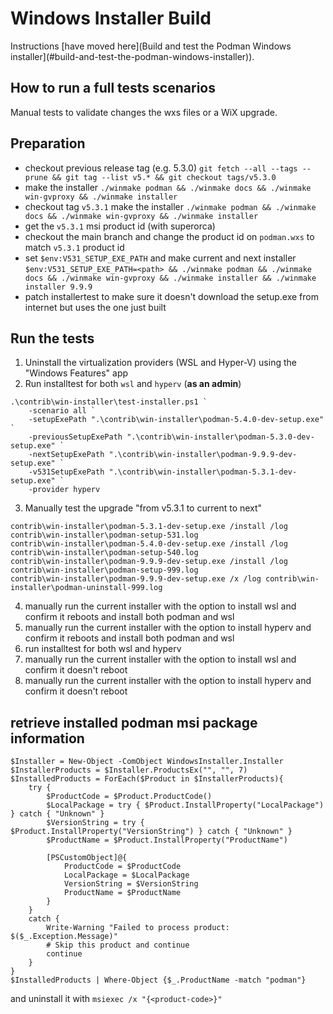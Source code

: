 # Windows Installer Build

Instructions [have moved here](Build and test the Podman Windows installer](#build-and-test-the-podman-windows-installer)).

## How to run a full tests scenarios

Manual tests to validate changes the wxs files or a WiX upgrade.

## Preparation

- checkout previous release tag (e.g. 5.3.0)
`git fetch --all --tags --prune && git tag --list v5.* && git checkout tags/v5.3.0`
- make the installer
`./winmake podman && ./winmake docs && ./winmake win-gvproxy && ./winmake installer`
- checkout tag `v5.3.1` make the installer
`./winmake podman && ./winmake docs && ./winmake win-gvproxy && ./winmake installer`
- get the `v5.3.1` msi product id (with superorca)
- checkout the main branch and change the product id on `podman.wxs` to match `v5.3.1` product id
- set `$env:V531_SETUP_EXE_PATH` and make current and next installer
`$env:V531_SETUP_EXE_PATH=<path> && ./winmake podman && ./winmake docs && ./winmake win-gvproxy && ./winmake installer && ./winmake installer 9.9.9`
- patch installertest to make sure it doesn't download the setup.exe from internet but uses the one just built

## Run the tests

1. Uninstall the virtualization providers (WSL and Hyper-V) using the "Windows Features" app
2. Run installtest for both `wsl` and `hyperv` (**as an admin**)
```pwsh
.\contrib\win-installer\test-installer.ps1 `
    -scenario all `
    -setupExePath ".\contrib\win-installer\podman-5.4.0-dev-setup.exe" `
    -previousSetupExePath ".\contrib\win-installer\podman-5.3.0-dev-setup.exe" `
    -nextSetupExePath ".\contrib\win-installer\podman-9.9.9-dev-setup.exe" `
    -v531SetupExePath ".\contrib\win-installer\podman-5.3.1-dev-setup.exe" `
    -provider hyperv
```
3. Manually test the upgrade "from v5.3.1 to current to next"
```pwsh
contrib\win-installer\podman-5.3.1-dev-setup.exe /install /log contrib\win-installer\podman-setup-531.log
contrib\win-installer\podman-5.4.0-dev-setup.exe /install /log contrib\win-installer\podman-setup-540.log
contrib\win-installer\podman-9.9.9-dev-setup.exe /install /log contrib\win-installer\podman-setup-999.log
contrib\win-installer\podman-9.9.9-dev-setup.exe /x /log contrib\win-installer\podman-uninstall-999.log
```
4. manually run the current installer with the option to install wsl and confirm it reboots and install both podman and wsl
5. manually run the current installer with the option to install hyperv and confirm it reboots and install both podman and wsl
6. run installtest for both wsl and hyperv
7. manually run the current installer with the option to install wsl and confirm it doesn't reboot
8. manually run the current installer with the option to install hyperv and confirm it doesn't reboot

## retrieve installed podman msi package information

```pwsh
$Installer = New-Object -ComObject WindowsInstaller.Installer
$InstallerProducts = $Installer.ProductsEx("", "", 7)
$InstalledProducts = ForEach($Product in $InstallerProducts){
    try {
        $ProductCode = $Product.ProductCode()
        $LocalPackage = try { $Product.InstallProperty("LocalPackage") } catch { "Unknown" }
        $VersionString = try { $Product.InstallProperty("VersionString") } catch { "Unknown" }
        $ProductName = $Product.InstallProperty("ProductName")

        [PSCustomObject]@{
            ProductCode = $ProductCode
            LocalPackage = $LocalPackage
            VersionString = $VersionString
            ProductName = $ProductName
        }
    }
    catch {
        Write-Warning "Failed to process product: $($_.Exception.Message)"
        # Skip this product and continue
        continue
    }
}
$InstalledProducts | Where-Object {$_.ProductName -match "podman"}
```

and uninstall it with `msiexec /x "{<product-code>}"`
